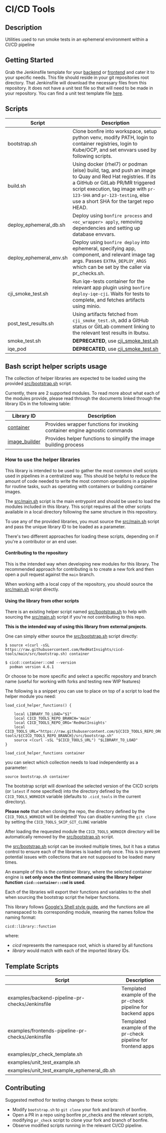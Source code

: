 # CI/CD Tools

## Description

Utilities used to run smoke tests in an ephemeral environment within a CI/CD pipeline

## Getting Started

Grab the Jenkinsfile template for your [backend](examples/backend-pipeline-pr-checks/Jenkinsfile)
or [frontend](examples/frontends-pipeline-pr-checks/Jenkinsfile) and cater it to your specific
needs. This file should reside in your git repositories root directory. That Jenkinsfile will
download the necessary files from this repository. It does not have a unit test file so that will
need to be made in your repository. You can find a unit test template
file [here](examples/unit_test_example.sh).

## Scripts

| Script                  | Description                                                                                                                                                                                                                                                      |  
|-------------------------|------------------------------------------------------------------------------------------------------------------------------------------------------------------------------------------------------------------------------------------------------------------| 
| bootstrap.sh            | Clone bonfire into workspace, setup python venv, modify PATH, login to container registries, login to Kube/OCP,  and set envvars used by following scripts.                                                                                                      |
| build.sh                | Using docker (rhel7) or podman (else) build, tag, and push an image to Quay and Red Hat registries. If its a GitHub or GitLab PR/MR triggered script execution, tag image with `pr-123-SHA` and `pr-123-testing`, else use a short SHA for the target repo HEAD. |
| deploy_ephemeral_db.sh  | Deploy using `bonfire process` and `<oc_wrapper> apply`, removing dependencies and setting up database envvars.                                                                                                                                                  |
| deploy_ephemeral_env.sh | Deploy using `bonfire deploy` into ephemeral, specifying app, component, and relevant image tag args.  Passes `EXTRA_DEPLOY_ARGS` which can be set by the caller via pr_checks.sh.                                                                               |
| cji_smoke_test.sh       | Run iqe-tests container for the relevant app plugin using `bonfire deploy-iqe-cji`. Waits for tests to complete, and fetches artifacts using minio.                                                                                                              |
| post_test_results.sh    | Using artifacts fetched from `cji_smoke_test.sh`, add a GitHub status or GitLab comment linking to the relevant test results in Ibutsu.                                                                                                                          |
| smoke_test.sh           | **DEPRECATED**, use [cji_smoke_test.sh](cji_smoke_test.sh)                                                                                                                                                                                                       |
| iqe_pod                 | **DEPRECATED**, use [cji_smoke_test.sh](cji_smoke_test.sh)                                                                                                                                                                                                       |

## Bash script helper scripts usage

The collection of helper libraries are expected to be loaded using the
provided [src/bootstrap.sh](bootstrap) script.

Currently, there are 2 supported modules. To read more about what each of the modules provide,
please read through the documents linked through the library IDs in the following table:

| Library ID                                            | Description                                                                |
|-------------------------------------------------------|----------------------------------------------------------------------------|
| [container](docs/cicd_tools/container_lib.md)         | Provides wrapper functions for invoking container engine agnostic commands |
| [image_builder](docs/cicd_tools/image_builder_lib.md) | Provides helper functions to simplify the image building process           |

### How to use the helper libraries

This library is intended to be used to gather the most common shell scripts used in pipelines in a
centralized way. This should be helpful to reduce the amount of code needed to write the most common
operations in a pipeline for routine tasks, such as operating with containers or building container
images.

The [src/main.sh](main.sh) script is the main entrypoint and should be used to load the modules
included in this library. This script requires all the other scripts available in a local directory
following the same structure in this repository.

To use any of the provided libraries, you must source the [src/main.sh](main.sh) script
and pass the unique library ID to be loaded as a parameter.

There's two different approaches for loading these scripts, depending on if you're a contributor or
an end user.

#### Contributing to the repository

This is the intended way when developing new modules for this library. The recommended approach for
contributing is to create a new fork and then open a pull request against the `main` branch.

When working with a local copy of the repository, you should source the [src/main.sh](main.sh)
script directly.

#### Using the library from other scripts

There is an existing helper script named [src/bootstrap.sh](bootstrap) to help with sourcing the
[src/main.sh](main.sh) script if you're not contributing to this repo.

**This is the intended way of using this library from external projects**.

One can simply either source the [src/bootstrap.sh](bootstrap) script directly:

```
$ source <(curl -sSL https://raw.githubusercontent.com/RedHatInsights/cicd-tools/main/src/bootstrap.sh) container

$ cicd::container::cmd --version
  podman version 4.6.1

```

Or choose to be more specific and select a specific repository and branch name (useful for working
with forks and testing new WIP features)

The following is a snippet you can use to place on top of a script to load the helper module you
need:

```
load_cicd_helper_functions() {

    local LIBRARY_TO_LOAD="$1"
    local CICD_TOOLS_REPO_BRANCH='main'
    local CICD_TOOLS_REPO_ORG='RedHatInsights'
    local CICD_TOOLS_URL="https://raw.githubusercontent.com/${CICD_TOOLS_REPO_ORG}/cicd-tools/${CICD_TOOLS_REPO_BRANCH}/src/bootstrap.sh"
    source <(curl -sSL "$CICD_TOOLS_URL") "$LIBRARY_TO_LOAD"
}

load_cicd_helper_functions container
```

you can select which collection needs to load independently as a parameter:

```
source bootstrap.sh container
```

The bootstrap script will download the selected version of the CICD scripts (or `latest` if none
specified) into the directory defined by the `CICD_TOOLS_WORKDIR` variable (defaults
to `.cicd_tools` in the current directory).

**Please note** that when cloning the repo, the directory defined by the `CICD_TOOLS_WORKDIR` will
be deleted!
You can disable running the `git clone` by setting the `CICD_TOOLS_SKIP_GIT_CLONE` variable

After loading the requested module the `CICD_TOOLS_WORKDIR` directory will be automatically removed
by the [src/bootstrap.sh](bootstrap) script.

the [src/bootstrap.sh](bootstrap) script can be invoked multiple times, but it has a status control
to ensure each of the libraries is loaded only once. This is to prevent potential issues with
collections that are not supposed to be loaded many times.

An example of this is the _container_ library, where the selected container engine
is **set only once the first command using the library helper function `cicd::container::cmd`
is used**.

Each of the libraries will export their functions and variables to the shell when sourcing the
bootstrap script the helper functions.

This library
follows [Google's Shell style guide](https://google.github.io/styleguide/shellguide.html), and the
functions are all namespaced to its corresponding module, meaning the names follow the naming
format:

```
cicd::library::function
```

where:

- *cicd* represents the namespace root, which is shared by all functions
- *library* would match with each of the imported library IDs.

## Template Scripts

| Script                                            | Description                                                  |  
|---------------------------------------------------|--------------------------------------------------------------| 
| examples/backend-pipeline-pr-checks/Jenkinsfile   | Templated example of the pr-check pipeline for backend apps  |
| examples/frontends-pipeline-pr-checks/Jenkinsfile | Templated example of the pr-check pipeline for frontend apps |
| examples/pr_check_template.sh                     |                                                              |
| examples/unit_test_example.sh                     |                                                              |
| examples/unit_test_example_ephemeral_db.sh        |                                                              |

## Contributing

Suggested method for testing changes to these scripts:

- Modify `bootstrap.sh` to `git clone` your fork and branch of bonfire.
- Open a PR in a repo using bonfire pr_checks and the relevant scripts, modifying `pr_check` script
  to clone your fork and branch of bonfire.
- Observe modified scripts running in the relevant CI/CD pipeline.
